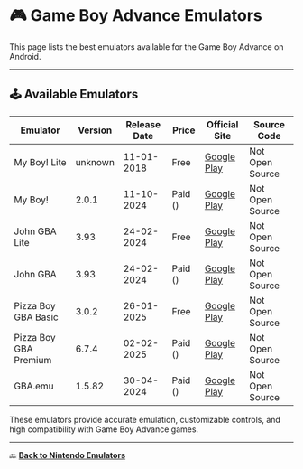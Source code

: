 # 🎮 Game Boy Advance Emulators

This page lists the best emulators available for the Game Boy Advance on Android.

---

## 🕹️ Available Emulators

| Emulator       | Version  | Release Date | Price | Official Site                                                   | Source Code  |
|---------------|----------|--------------|-------|----------------------------------------------------------------|-------------|
| My Boy! Lite  | unknown  | 11-01-2018   | Free  | [Google Play](https://play.google.com/store/apps/details?id=com.fastemulator.gba.free) | Not Open Source  |
| My Boy!       | 2.0.1    | 11-10-2024   | Paid ()  | [Google Play](https://play.google.com/store/apps/details?id=com.fastemulator.gba) | Not Open Source  |
| John GBA Lite | 3.93     | 24-02-2024   | Free  | [Google Play](https://play.google.com/store/apps/details?id=com.johnemulators.johngbalite) | Not Open Source  |
| John GBA      | 3.93     | 24-02-2024   | Paid ()  | [Google Play](https://play.google.com/store/apps/details?id=com.johnemulators.johngba) | Not Open Source  |
| Pizza Boy GBA Basic | 3.0.2  | 26-01-2025   | Free  | [Google Play](https://play.google.com/store/apps/details?id=it.dbtecno.pizzaboygba) | Not Open Source  |
| Pizza Boy GBA Premium | 6.7.4 | 02-02-2025   | Paid ()  | [Google Play](https://play.google.com/store/apps/details?id=it.dbtecno.pizzaboygbapro) | Not Open Source  |
| GBA.emu       | 1.5.82   | 30-04-2024   | Paid ()  | [Google Play](https://play.google.com/store/apps/details?id=com.explusalpha.GbaEmu) | Not Open Source  |

These emulators provide accurate emulation, customizable controls, and high compatibility with Game Boy Advance games.

---

🔙 [**Back to Nintendo Emulators**](../nintendo.md)

